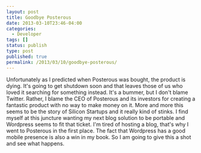 ```yaml
---
layout: post
title: Goodbye Posterous
date: 2013-03-10T23:46-04:00
categories:
  - Developer
tags: []
status: publish
type: post
published: true
permalink: /2013/03/10/goodbye-posterous/
---
```

Unfortunately as I predicted when Posterous was bought, the product is dying. It's going to get shutdown soon and that leaves those of us who loved it searching for something instead. It's a bummer, but I don't blame Twitter. Rather, I blame the CEO of Posterous and its investors for creating a fantastic product with no way to make money on it. More and more this seems to be the story of Silicon Startups and it really kind of stinks. I find myself at this juncture wanting my next blog solution to be portable and Wordpress seems to fit that ticket. I'm tired of hosting a blog, that's why I went to Posterous in the first place. The fact that Wordpress has a good mobile presence is also a win in my book. So I am going to give this a shot and see what happens.
